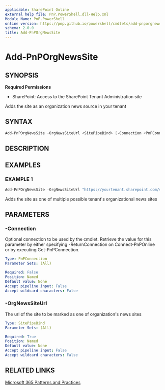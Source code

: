 ```yaml
---
applicable: SharePoint Online
external help file: PnP.PowerShell.dll-Help.xml
Module Name: PnP.PowerShell
online version: https://pnp.github.io/powershell/cmdlets/add-pnporgnewssite
schema: 2.0.0
title: Add-PnPOrgNewsSite
---
```


# Add-PnPOrgNewsSite

## SYNOPSIS

**Required Permissions**

* SharePoint: Access to the SharePoint Tenant Administration site

Adds the site as an organization news source in your tenant

## SYNTAX

```powershell
Add-PnPOrgNewsSite -OrgNewsSiteUrl <SitePipeBind> [-Connection <PnPConnection>] [<CommonParameters>]
```

## DESCRIPTION

## EXAMPLES

### EXAMPLE 1
```powershell
Add-PnPOrgNewsSite -OrgNewsSiteUrl "https://yourtenant.sharepoint.com/sites/news"
```

Adds the site as one of multiple possible tenant's organizational news sites

## PARAMETERS

### -Connection
Optional connection to be used by the cmdlet. Retrieve the value for this parameter by either specifying -ReturnConnection on Connect-PnPOnline or by executing Get-PnPConnection.

```yaml
Type: PnPConnection
Parameter Sets: (All)

Required: False
Position: Named
Default value: None
Accept pipeline input: False
Accept wildcard characters: False
```

### -OrgNewsSiteUrl
The url of the site to be marked as one of organization's news sites

```yaml
Type: SitePipeBind
Parameter Sets: (All)

Required: True
Position: Named
Default value: None
Accept pipeline input: False
Accept wildcard characters: False
```

## RELATED LINKS

[Microsoft 365 Patterns and Practices](https://aka.ms/m365pnp)